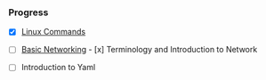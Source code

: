 ### Progress

 - [X] [Linux Commands](./Linux/README.md)
 - [ ] [Basic Networking](./Networking/README.md)
        - [x] Terminology and Introduction to Network
        
 - [ ] Introduction to Yaml